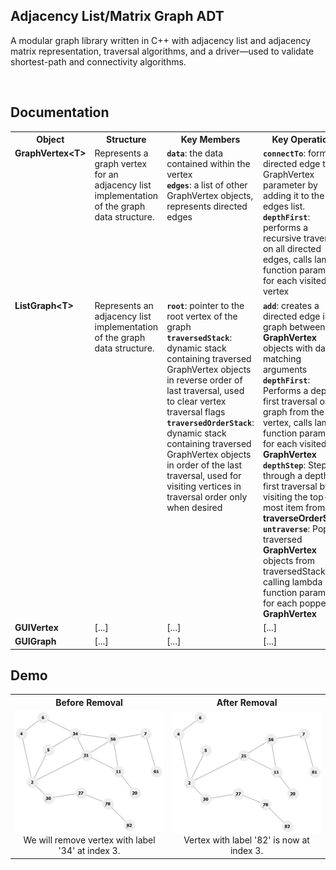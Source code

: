 ## Adjacency List/Matrix Graph ADT
A modular graph library written in C++ with adjacency list and adjacency matrix representation, traversal algorithms, and a driver—used to validate shortest-path and connectivity algorithms.

<br>

## Documentation
<table>
    <tr>
        <th>Object</th>
        <th>Structure</th>
        <th>Key Members</th>
        <th>Key Operations</th>
    </tr>
    <tr valign="top">
        <td>
            <strong>GraphVertex&lt;T&gt;</strong>
        </td>
        <td >
            Represents a graph vertex for an adjacency list implementation of the graph data structure.
        </td>
        <td>
            <code><strong>data</strong></code>: the data contained within the vertex<br>
            <code><strong>edges</strong></code>: a list of other GraphVertex objects, represents directed edges<br>
        </td>
        <td >
            <code><strong>connectTo</strong></code>: forms a directed edge to GraphVertex parameter by adding it to the edges list.<br>
            <code><strong>depthFirst</strong></code>: performs a recursive traversal on all directed edges, calls lambda function parameter for each visited vertex
        </td>
    </tr>
    <tr valign="top">
        <td>
            <strong>ListGraph&lt;T&gt;</strong>
        </td>
        <td >
            Represents an adjacency list implementation of the graph data structure.
        </td>
        <td >
            <code><strong>root</strong></code>: pointer to the root vertex of the graph<br>
            <code><strong>traversedStack</strong></code>: dynamic stack containing traversed GraphVertex objects in reverse order of last traversal, used to clear vertex traversal flags<br>
            <code><strong>traversedOrderStack</strong></code>: dynamic stack containing traversed GraphVertex objects in order of the last traversal, used for visiting vertices in traversal order only when desired
        </td>
        <td>
            <code><strong>add</strong></code>: creates a directed edge in the graph between two <strong>GraphVertex</strong> objects with data matching arguments<br>
            <code><strong>depthFirst</strong></code>: Performs a depth-first traversal on the graph from the root vertex, calls lambda function parameter for each visited <strong>GraphVertex</strong><br>
            <code><strong>depthStep</strong></code>: Step through a depth-first traversal by visiting the top-most item from the <strong>traverseOrderStack</strong>
            <code><strong>untraverse</strong></code>: Pops traversed <strong>GraphVertex</strong> objects from <storng>traversedStack</storng>, calling lambda function parameter for each popped <strong>GraphVertex</strong>
        </td>
    </tr>
    <tr valign="top">
        <td>
            <strong>GUIVertex</strong>
        </td>
        <td >
            [...]
        </td>
        <td >
            [...]
        </td>
        <td >
            [...]
        </td>
    </tr>
    <tr valign="top">
        <td>
            <strong>GUIGraph</strong>
        </td>
        <td >
            [...]
        </td>
        <td >
            [...]
        </td>
        <td >
            [...]
        </td>
    </tr>
</table>

## Demo
<table>
    <tr>
        <th>Before Removal</th>
        <th>After Removal</th>
    </tr>
    <tr align="center">
        <td>
            <img src="./images/before-removal.png"><br>
            We will remove vertex with label '34' at index 3.
        </td>
        <td >
            <img src="./images/after-removal.png"><br>
            Vertex with label '82' is now at index 3.
        </td>
    </tr>
</table>